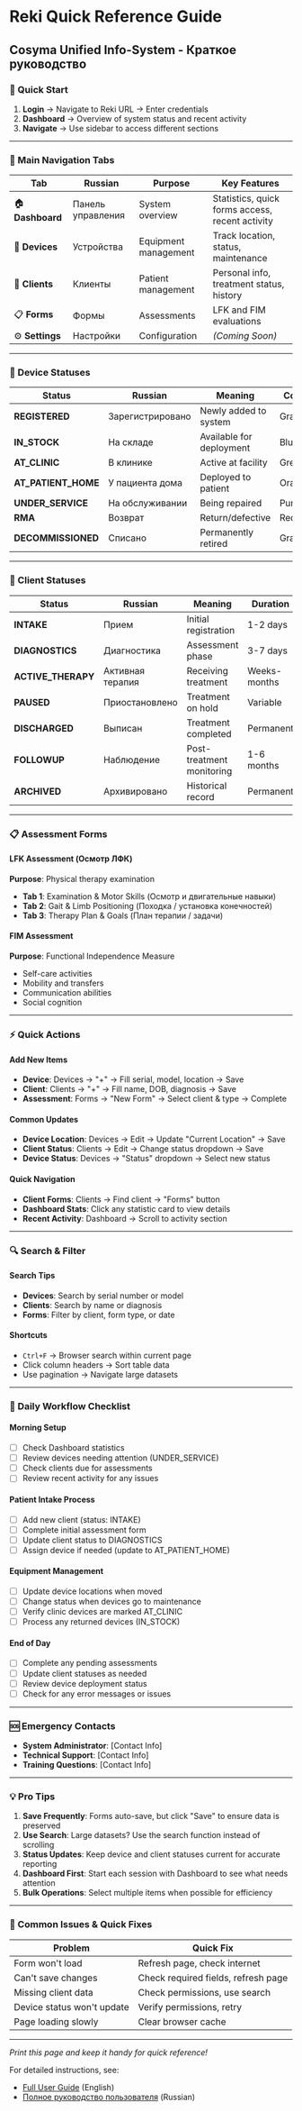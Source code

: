 # Reki Quick Reference Guide
## Cosyma Unified Info-System - Краткое руководство

### 🚀 Quick Start
1. **Login** → Navigate to Reki URL → Enter credentials
2. **Dashboard** → Overview of system status and recent activity
3. **Navigate** → Use sidebar to access different sections

---

### 📍 Main Navigation Tabs

| Tab | Russian | Purpose | Key Features |
|-----|---------|---------|--------------|
| 🏠 **Dashboard** | Панель управления | System overview | Statistics, quick forms access, recent activity |
| 🔧 **Devices** | Устройства | Equipment management | Track location, status, maintenance |
| 👥 **Clients** | Клиенты | Patient management | Personal info, treatment status, history |
| 📋 **Forms** | Формы | Assessments | LFK and FIM evaluations |
| ⚙️ **Settings** | Настройки | Configuration | *(Coming Soon)* |

---

### 🔧 Device Statuses

| Status | Russian | Meaning | Color |
|--------|---------|---------|-------|
| **REGISTERED** | Зарегистрировано | Newly added to system | Gray |
| **IN_STOCK** | На складе | Available for deployment | Blue |
| **AT_CLINIC** | В клинике | Active at facility | Green |
| **AT_PATIENT_HOME** | У пациента дома | Deployed to patient | Orange |
| **UNDER_SERVICE** | На обслуживании | Being repaired | Purple |
| **RMA** | Возврат | Return/defective | Red |
| **DECOMMISSIONED** | Списано | Permanently retired | Gray |

---

### 👥 Client Statuses

| Status | Russian | Meaning | Duration |
|--------|---------|---------|----------|
| **INTAKE** | Прием | Initial registration | 1-2 days |
| **DIAGNOSTICS** | Диагностика | Assessment phase | 3-7 days |
| **ACTIVE_THERAPY** | Активная терапия | Receiving treatment | Weeks-months |
| **PAUSED** | Приостановлено | Treatment on hold | Variable |
| **DISCHARGED** | Выписан | Treatment completed | Permanent |
| **FOLLOWUP** | Наблюдение | Post-treatment monitoring | 1-6 months |
| **ARCHIVED** | Архивировано | Historical record | Permanent |

---

### 📋 Assessment Forms

#### LFK Assessment (Осмотр ЛФК)
**Purpose**: Physical therapy examination
- **Tab 1**: Examination & Motor Skills (Осмотр и двигательные навыки)
- **Tab 2**: Gait & Limb Positioning (Походка / установка конечностей)  
- **Tab 3**: Therapy Plan & Goals (План терапии / задачи)

#### FIM Assessment
**Purpose**: Functional Independence Measure
- Self-care activities
- Mobility and transfers
- Communication abilities
- Social cognition

---

### ⚡ Quick Actions

#### Add New Items
- **Device**: Devices → "+" → Fill serial, model, location → Save
- **Client**: Clients → "+" → Fill name, DOB, diagnosis → Save
- **Assessment**: Forms → "New Form" → Select client & type → Complete

#### Common Updates
- **Device Location**: Devices → Edit → Update "Current Location" → Save
- **Client Status**: Clients → Edit → Change status dropdown → Save
- **Device Status**: Devices → "Status" dropdown → Select new status

#### Quick Navigation
- **Client Forms**: Clients → Find client → "Forms" button
- **Dashboard Stats**: Click any statistic card to view details
- **Recent Activity**: Dashboard → Scroll to activity section

---

### 🔍 Search & Filter

#### Search Tips
- **Devices**: Search by serial number or model
- **Clients**: Search by name or diagnosis
- **Forms**: Filter by client, form type, or date

#### Shortcuts
- `Ctrl+F` → Browser search within current page
- Click column headers → Sort table data
- Use pagination → Navigate large datasets

---

### 🎯 Daily Workflow Checklist

#### Morning Setup
- [ ] Check Dashboard statistics
- [ ] Review devices needing attention (UNDER_SERVICE)
- [ ] Check clients due for assessments
- [ ] Review recent activity for any issues

#### Patient Intake Process
- [ ] Add new client (status: INTAKE)
- [ ] Complete initial assessment form
- [ ] Update client status to DIAGNOSTICS
- [ ] Assign device if needed (update to AT_PATIENT_HOME)

#### Equipment Management
- [ ] Update device locations when moved
- [ ] Change status when devices go to maintenance
- [ ] Verify clinic devices are marked AT_CLINIC
- [ ] Process any returned devices (IN_STOCK)

#### End of Day
- [ ] Complete any pending assessments
- [ ] Update client statuses as needed
- [ ] Review device deployment status
- [ ] Check for any error messages or issues

---

### 🆘 Emergency Contacts

- **System Administrator**: [Contact Info]
- **Technical Support**: [Contact Info]
- **Training Questions**: [Contact Info]

---

### 💡 Pro Tips

1. **Save Frequently**: Forms auto-save, but click "Save" to ensure data is preserved
2. **Use Search**: Large datasets? Use the search function instead of scrolling
3. **Status Updates**: Keep device and client statuses current for accurate reporting
4. **Dashboard First**: Start each session with Dashboard to see what needs attention
5. **Bulk Operations**: Select multiple items when possible for efficiency

---

### 🐛 Common Issues & Quick Fixes

| Problem | Quick Fix |
|---------|-----------|
| Form won't load | Refresh page, check internet |
| Can't save changes | Check required fields, refresh page |
| Missing client data | Check permissions, use search |
| Device status won't update | Verify permissions, retry |
| Page loading slowly | Clear browser cache |

---

*Print this page and keep it handy for quick reference!*

For detailed instructions, see:
- [Full User Guide](./USER_GUIDE.md) (English)
- [Полное руководство пользователя](./РУКОВОДСТВО_ПОЛЬЗОВАТЕЛЯ.md) (Russian)